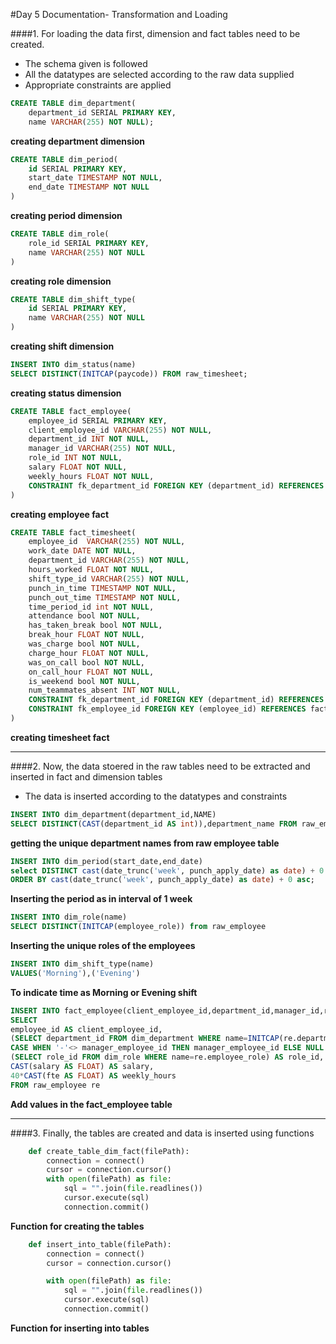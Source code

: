#Day 5 Documentation- Transformation and Loading

####1. For loading the data first, dimension and fact tables need to be created.
* The schema given is followed
* All the datatypes are selected according to the raw data supplied
* Appropriate constraints are applied

~~~sql
CREATE TABLE dim_department(
    department_id SERIAL PRIMARY KEY,
    name VARCHAR(255) NOT NULL);
~~~
**creating department dimension**

~~~sql
CREATE TABLE dim_period(
    id SERIAL PRIMARY KEY,
    start_date TIMESTAMP NOT NULL,
    end_date TIMESTAMP NOT NULL
)
~~~
**creating period dimension**

~~~sql
CREATE TABLE dim_role(
    role_id SERIAL PRIMARY KEY,
    name VARCHAR(255) NOT NULL
)
~~~
**creating role dimension**

~~~sql
CREATE TABLE dim_shift_type(
    id SERIAL PRIMARY KEY,
    name VARCHAR(255) NOT NULL
)
~~~
**creating shift dimension**

~~~sql
INSERT INTO dim_status(name)
SELECT DISTINCT(INITCAP(paycode)) FROM raw_timesheet;
~~~

**creating status dimension**

~~~sql
CREATE TABLE fact_employee(
    employee_id SERIAL PRIMARY KEY,
    client_employee_id VARCHAR(255) NOT NULL,
    department_id INT NOT NULL,
    manager_id VARCHAR(255) NOT NULL,
    role_id INT NOT NULL,
    salary FLOAT NOT NULL,
    weekly_hours FLOAT NOT NULL,
    CONSTRAINT fk_department_id FOREIGN KEY (department_id) REFERENCES department (department_id)
)
~~~

**creating employee fact**

~~~sql
CREATE TABLE fact_timesheet(
    employee_id  VARCHAR(255) NOT NULL,
    work_date DATE NOT NULL,
    department_id VARCHAR(255) NOT NULL,
    hours_worked FLOAT NOT NULL,
    shift_type_id VARCHAR(255) NOT NULL,
    punch_in_time TIMESTAMP NOT NULL,
    punch_out_time TIMESTAMP NOT NULL,
    time_period_id int NOT NULL,
    attendance bool NOT NULL,
    has_taken_break bool NOT NULL,
    break_hour FLOAT NOT NULL,
    was_charge bool NOT NULL,
    charge_hour FLOAT NOT NULL,
    was_on_call bool NOT NULL,
    on_call_hour FLOAT NOT NULL,
    is_weekend bool NOT NULL,
    num_teammates_absent INT NOT NULL,
    CONSTRAINT fk_department_id FOREIGN KEY (department_id) REFERENCES dim_department (department_id),
    CONSTRAINT fk_employee_id FOREIGN KEY (employee_id) REFERENCES fact_employee (employee_id),
)
~~~

**creating timesheet fact**
___
####2. Now, the data stoered in the raw tables need to be extracted and inserted in fact and dimension tables

* The data is inserted according to the datatypes and constraints

~~~sql
INSERT INTO dim_department(department_id,NAME)
SELECT DISTINCT(CAST(department_id AS int)),department_name FROM raw_employee
~~~
**getting the unique department names from raw employee table**

~~~sql
INSERT INTO dim_period(start_date,end_date)
select DISTINCT cast(date_trunc('week', punch_apply_date) as date) + 0 ,cast(date_trunc('week', punch_apply_date) as date) + 7 FROM raw_timesheet
ORDER BY cast(date_trunc('week', punch_apply_date) as date) + 0 asc;
~~~
**Inserting the period as in interval of 1 week**


~~~sql
INSERT INTO dim_role(name)
SELECT DISTINCT(INITCAP(employee_role)) from raw_employee
~~~

**Inserting the unique roles of the employees**

~~~sql
INSERT INTO dim_shift_type(name)
VALUES('Morning'),('Evening')
~~~

**To indicate time as Morning or Evening shift**

~~~sql
INSERT INTO fact_employee(client_employee_id,department_id,manager_id,role_id,salary,weekly_hours)
SELECT
employee_id AS client_employee_id,
(SELECT department_id FROM dim_department WHERE name=INITCAP(re.department_name)) AS department_id,
CASE WHEN '-'<> manager_employee_id THEN manager_employee_id ELSE NULL END AS manager_id,
(SELECT role_id FROM dim_role WHERE name=re.employee_role) AS role_id,
CAST(salary AS FLOAT) AS salary,
40*CAST(fte AS FLOAT) AS weekly_hours
FROM raw_employee re
~~~

**Add values in the fact_employee table**

---
####3. Finally, the tables are created and data is inserted using functions

~~~python
    def create_table_dim_fact(filePath):
        connection = connect()
        cursor = connection.cursor()
        with open(filePath) as file:
            sql = "".join(file.readlines())
            cursor.execute(sql)
            connection.commit()
~~~
**Function for creating the tables**

~~~python
    def insert_into_table(filePath):
        connection = connect()
        cursor = connection.cursor()

        with open(filePath) as file:
            sql = "".join(file.readlines())
            cursor.execute(sql)
            connection.commit()
~~~

**Function for inserting into tables**

